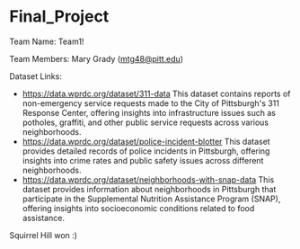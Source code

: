 # Final_Project

Team Name: Team1! 

Team Members: Mary Grady (mtg48@pitt.edu)

Dataset Links: 
- https://data.wprdc.org/dataset/311-data This dataset contains reports of non-emergency service requests made to the City of Pittsburgh's 311 Response Center, offering insights into infrastructure issues such as potholes, graffiti, and other public service requests across various neighborhoods.
- https://data.wprdc.org/dataset/police-incident-blotter This dataset provides detailed records of police incidents in Pittsburgh, offering insights into crime rates and public safety issues across different neighborhoods.
- https://data.wprdc.org/dataset/neighborhoods-with-snap-data This dataset provides information about neighborhoods in Pittsburgh that participate in the Supplemental Nutrition Assistance Program (SNAP), offering insights into socioeconomic conditions related to food assistance.

Squirrel Hill won :) 
